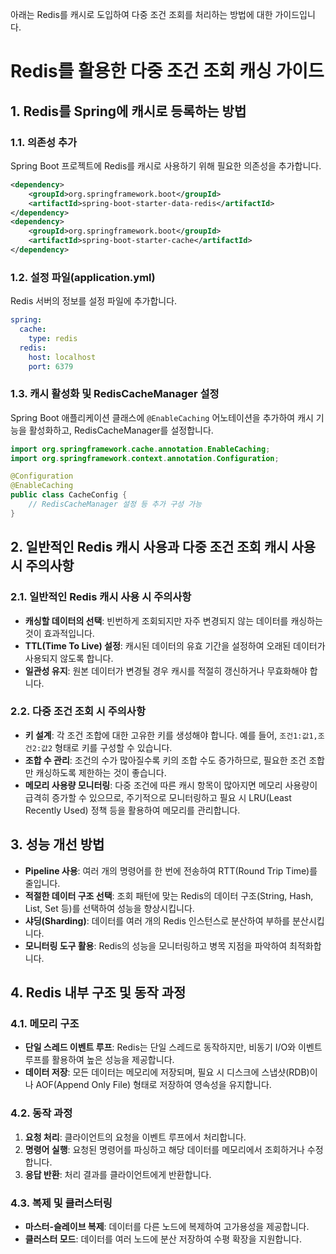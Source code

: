 아래는 Redis를 캐시로 도입하여 다중 조건 조회를 처리하는 방법에 대한 가이드입니다.

# Redis를 활용한 다중 조건 조회 캐싱 가이드

## 1. Redis를 Spring에 캐시로 등록하는 방법

### 1.1. 의존성 추가

Spring Boot 프로젝트에 Redis를 캐시로 사용하기 위해 필요한 의존성을 추가합니다.

```xml
<dependency>
    <groupId>org.springframework.boot</groupId>
    <artifactId>spring-boot-starter-data-redis</artifactId>
</dependency>
<dependency>
    <groupId>org.springframework.boot</groupId>
    <artifactId>spring-boot-starter-cache</artifactId>
</dependency>
```

### 1.2. 설정 파일(application.yml)

Redis 서버의 정보를 설정 파일에 추가합니다.

```yaml
spring:
  cache:
    type: redis
  redis:
    host: localhost
    port: 6379
```

### 1.3. 캐시 활성화 및 RedisCacheManager 설정

Spring Boot 애플리케이션 클래스에 `@EnableCaching` 어노테이션을 추가하여 캐시 기능을 활성화하고, RedisCacheManager를 설정합니다.

```java
import org.springframework.cache.annotation.EnableCaching;
import org.springframework.context.annotation.Configuration;

@Configuration
@EnableCaching
public class CacheConfig {
    // RedisCacheManager 설정 등 추가 구성 가능
}
```

## 2. 일반적인 Redis 캐시 사용과 다중 조건 조회 캐시 사용 시 주의사항

### 2.1. 일반적인 Redis 캐시 사용 시 주의사항

- **캐싱할 데이터의 선택**: 빈번하게 조회되지만 자주 변경되지 않는 데이터를 캐싱하는 것이 효과적입니다.
- **TTL(Time To Live) 설정**: 캐시된 데이터의 유효 기간을 설정하여 오래된 데이터가 사용되지 않도록 합니다.
- **일관성 유지**: 원본 데이터가 변경될 경우 캐시를 적절히 갱신하거나 무효화해야 합니다.

### 2.2. 다중 조건 조회 시 주의사항

- **키 설계**: 각 조건 조합에 대한 고유한 키를 생성해야 합니다. 예를 들어, `조건1:값1,조건2:값2` 형태로 키를 구성할 수 있습니다.
- **조합 수 관리**: 조건의 수가 많아질수록 키의 조합 수도 증가하므로, 필요한 조건 조합만 캐싱하도록 제한하는 것이 좋습니다.
- **메모리 사용량 모니터링**: 다중 조건에 따른 캐시 항목이 많아지면 메모리 사용량이 급격히 증가할 수 있으므로, 주기적으로 모니터링하고 필요 시 LRU(Least Recently Used) 정책 등을 활용하여 메모리를 관리합니다.

## 3. 성능 개선 방법

- **Pipeline 사용**: 여러 개의 명령어를 한 번에 전송하여 RTT(Round Trip Time)를 줄입니다.
- **적절한 데이터 구조 선택**: 조회 패턴에 맞는 Redis의 데이터 구조(String, Hash, List, Set 등)를 선택하여 성능을 향상시킵니다.
- **샤딩(Sharding)**: 데이터를 여러 개의 Redis 인스턴스로 분산하여 부하를 분산시킵니다.
- **모니터링 도구 활용**: Redis의 성능을 모니터링하고 병목 지점을 파악하여 최적화합니다.

## 4. Redis 내부 구조 및 동작 과정

### 4.1. 메모리 구조

- **단일 스레드 이벤트 루프**: Redis는 단일 스레드로 동작하지만, 비동기 I/O와 이벤트 루프를 활용하여 높은 성능을 제공합니다.
- **데이터 저장**: 모든 데이터는 메모리에 저장되며, 필요 시 디스크에 스냅샷(RDB)이나 AOF(Append Only File) 형태로 저장하여 영속성을 유지합니다.

### 4.2. 동작 과정

1. **요청 처리**: 클라이언트의 요청을 이벤트 루프에서 처리합니다.
2. **명령어 실행**: 요청된 명령어를 파싱하고 해당 데이터를 메모리에서 조회하거나 수정합니다.
3. **응답 반환**: 처리 결과를 클라이언트에게 반환합니다.

### 4.3. 복제 및 클러스터링

- **마스터-슬레이브 복제**: 데이터를 다른 노드에 복제하여 고가용성을 제공합니다.
- **클러스터 모드**: 데이터를 여러 노드에 분산 저장하여 수평 확장을 지원합니다.
